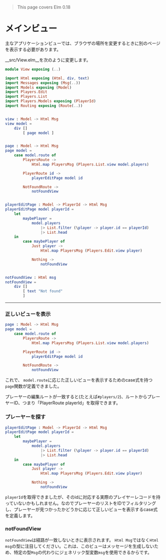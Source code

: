 >This page covers Elm 0.18

# メインビュー

主なアプリケーションビューでは、ブラウザの場所を変更するときに別のページを表示する必要があります。

__src/View.elm__を次のように変更します。

```elm
module View exposing (..)

import Html exposing (Html, div, text)
import Messages exposing (Msg(..))
import Models exposing (Model)
import Players.Edit
import Players.List
import Players.Models exposing (PlayerId)
import Routing exposing (Route(..))


view : Model -> Html Msg
view model =
    div []
        [ page model ]


page : Model -> Html Msg
page model =
    case model.route of
        PlayersRoute ->
            Html.map PlayersMsg (Players.List.view model.players)

        PlayerRoute id ->
            playerEditPage model id

        NotFoundRoute ->
            notFoundView


playerEditPage : Model -> PlayerId -> Html Msg
playerEditPage model playerId =
    let
        maybePlayer =
            model.players
                |> List.filter (\player -> player.id == playerId)
                |> List.head
    in
        case maybePlayer of
            Just player ->
                Html.map PlayersMsg (Players.Edit.view player)

            Nothing ->
                notFoundView


notFoundView : Html msg
notFoundView =
    div []
        [ text "Not found"
        ]
```

---

### 正しいビューを表示

```elm
page : Model -> Html Msg
page model =
    case model.route of
        PlayersRoute ->
            Html.map PlayersMsg (Players.List.view model.players)

        PlayerRoute id ->
            playerEditPage model id

        NotFoundRoute ->
            notFoundView
```

これで、 `model.route`に応じた正しいビューを表示するためのcase式を持つ`page`関数が定義できました。

プレーヤーの編集ルートが一致すると(たとえば`#players/2`)、ルートからプレーヤーID、つまり「PlayerRoute playerId」を取得できます。

### プレーヤーを探す

```elm
playerEditPage : Model -> PlayerId -> Html Msg
playerEditPage model playerId =
    let
        maybePlayer =
            model.players
                |> List.filter (\player -> player.id == playerId)
                |> List.head
    in
        case maybePlayer of
            Just player ->
                Html.map PlayersMsg (Players.Edit.view player)

            Nothing ->
                notFoundView
```

`playerId`を取得できましたが、そのidに対応する実際のプレイヤーレコードを持っていないかもしれません。なのでプレーヤーのリストをIDでフィルタリングし、プレーヤーが見つかったかどうかに応じて正しいビューを表示するcase式を定義します。

### notFoundView

`notFoundView`は経路が一致しないときに表示されます。 `Html Msg`ではなく`Html msg`の型に注目してください。これは、このビューはメッセージを生成しないため、特定の型`Msg`の代わりにジェネリック型変数`msg`を使用できるからです。
